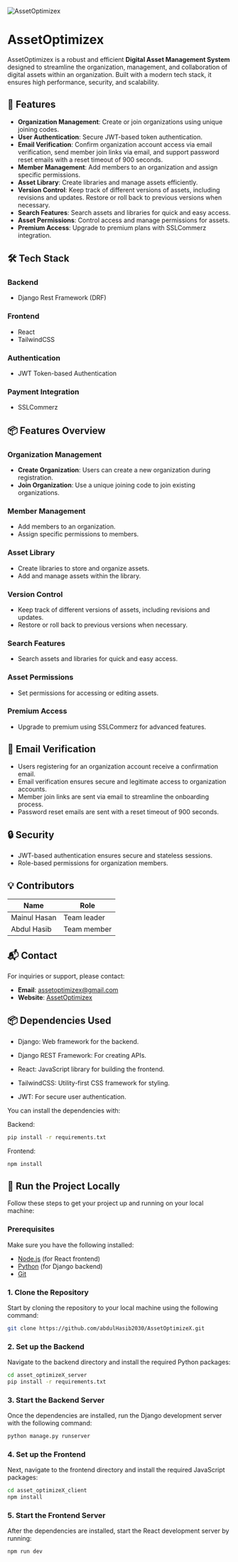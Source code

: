 ![AssetOptimizex](https://i.ibb.co.com/ccvTTmN6/Screenshot-2025-02-05-155218.png)
# AssetOptimizex

AssetOptimizex is a robust and efficient **Digital Asset Management System** designed to streamline the organization, management, and collaboration of digital assets within an organization. Built with a modern tech stack, it ensures high performance, security, and scalability.


## 🌟 Features

- **Organization Management**: Create or join organizations using unique joining codes.
- **User Authentication**: Secure JWT-based token authentication.
- **Email Verification**:  Confirm organization account access via email verification, send member join links via email, and support password reset emails with a reset timeout of 900 seconds.
- **Member Management**: Add members to an organization and assign specific permissions.
- **Asset Library**: Create libraries and manage assets efficiently.
- **Version Control**: Keep track of different versions of assets, including revisions and updates. Restore or roll back to previous versions when necessary.
- **Search Features**: Search assets and libraries for quick and easy access.
- **Asset Permissions**: Control access and manage permissions for assets.
- **Premium Access**: Upgrade to premium plans with SSLCommerz integration.


## 🛠️ Tech Stack

### **Backend**
- Django Rest Framework (DRF)

### **Frontend**
- React
- TailwindCSS

### **Authentication**
- JWT Token-based Authentication

### **Payment Integration**
- SSLCommerz


## 📦 Features Overview

### **Organization Management**
- **Create Organization**: Users can create a new organization during registration.
- **Join Organization**: Use a unique joining code to join existing organizations.

### **Member Management**
- Add members to an organization.
- Assign specific permissions to members.

### **Asset Library**
- Create libraries to store and organize assets.
- Add and manage assets within the library.

### **Version Control**
- Keep track of different versions of assets, including revisions and updates.
- Restore or roll back to previous versions when necessary.

### **Search Features**
- Search assets and libraries for quick and easy access.

### **Asset Permissions**
- Set permissions for accessing or editing assets.

### **Premium Access**
- Upgrade to premium using SSLCommerz for advanced features.


## 📧 Email Verification
- Users registering for an organization account receive a confirmation email.
- Email verification ensures secure and legitimate access to organization accounts.
- Member join links are sent via email to streamline the onboarding process.
- Password reset emails are sent with a reset timeout of 900 seconds.


## 🔒 Security
- JWT-based authentication ensures secure and stateless sessions.
- Role-based permissions for organization members.



## 💡 Contributors

| Name           | Role           |
|----------------|----------------|
| Mainul Hasan   | Team leader    |
| Abdul Hasib    | Team member    |


## 📬 Contact
For inquiries or support, please contact:
- **Email**: assetoptimizex@gmail.com
- **Website**: [AssetOptimizex](https://assetoptimizex.netlify.app/home)

## 📦 Dependencies Used

- Django: Web framework for the backend.

- Django REST Framework: For creating APIs.

- React: JavaScript library for building the frontend.

- TailwindCSS: Utility-first CSS framework for styling.

- JWT: For secure user authentication.

You can install the dependencies with:

Backend:

```bash
pip install -r requirements.txt
```
Frontend:
```bash
npm install
```

## 🚀 Run the Project Locally

Follow these steps to get your project up and running on your local machine:

### Prerequisites

Make sure you have the following installed:
- [Node.js](https://nodejs.org/) (for React frontend)
- [Python](https://www.python.org/) (for Django backend)
- [Git](https://git-scm.com/)


### 1. Clone the Repository

Start by cloning the repository to your local machine using the following command:

```bash
git clone https://github.com/abdulHasib2030/AssetOptimizeX.git
```

### 2. Set up the Backend

Navigate to the backend directory and install the required Python packages:

```bash
cd asset_optimizeX_server
pip install -r requirements.txt
```

### 3. Start the Backend Server

Once the dependencies are installed, run the Django development server with the following command:

```bash
python manage.py runserver
```

### 4. Set up the Frontend

Next, navigate to the frontend directory and install the required JavaScript packages:

```bash
cd asset_optimizeX_client
npm install
```

### 5. Start the Frontend Server

After the dependencies are installed, start the React development server by running:

```bash
npm run dev
```


